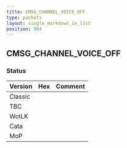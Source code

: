 ```yaml
---
title: CMSG_CHANNEL_VOICE_OFF
type: packets
layout: single_markdown_in_list
position: 984
---
```


## CMSG_CHANNEL_VOICE_OFF

### Status

Version    | Hex        | Comment
---------- | ---------- | ---------- 
Classic    |            |
TBC        |            |
WotLK      |            |
Cata       |            |
MoP        |            |